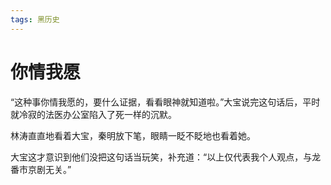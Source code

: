 ```yaml
---
tags: 黑历史
---
```


# 你情我愿



“这种事你情我愿的，要什么证据，看看眼神就知道啦。”大宝说完这句话后，平时就冷寂的法医办公室陷入了死一样的沉默。



林涛直直地看着大宝，秦明放下笔，眼睛一眨不眨地也看着她。



大宝这才意识到他们没把这句话当玩笑，补充道：“以上仅代表我个人观点，与龙番市京剧无关。”



